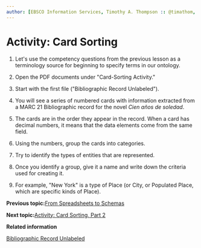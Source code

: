 ```yaml
---
author: [EBSCO Information Services, Timothy A. Thompson :: @timathom, @timathom@indieweb.social]
---
```


# Activity: Card Sorting

1.  Let's use the competency questions from the previous lesson as a terminology source for beginning to specify terms in our ontology.

2.  Open the PDF documents under "Card-Sorting Activity."

3.  Start with the first file \("Bibliographic Record Unlabeled"\).

4.  You will see a series of numbered cards with information extracted from a MARC 21 Bibliographic record for the novel *Cien años de soledad*.

5.  The cards are in the order they appear in the record. When a card has decimal numbers, it means that the data elements come from the same field.

6.  Using the numbers, group the cards into categories.

7.  Try to identify the types of entities that are represented.

8.  Once you identify a group, give it a name and write down the criteria used for creating it.

9.  For example, "New York" is a type of Place \(or City, or Populated Place, which are specific kinds of Place\).


**Previous topic:**[From Spreadsheets to Schemas](../../day_1/lesson_4/from_spreadsheets_to_schemas_2.md)

**Next topic:**[Activity: Card Sorting, Part 2](../../day_1/lesson_4/activity_card_sorting_2.md)

**Related information**  


[Bibliographic Record Unlabeled](../../resources/activities/card_sorting_activity/card_sort_activity_bib_unlabeled.pdf)

